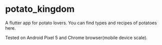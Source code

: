 # potato_kingdom

A flutter app for potato lovers.
You can find types and recipes of potatoes here.

Tested on Android Pixel 5 and Chrome browser(mobile device scale).
